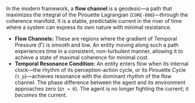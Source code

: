 In the modern framework, a **flow channel** is a geodesic—a path that maximizes the integral of the Pirouette Lagrangian (`CORE-006`)—through the coherence manifold. It is a stable, predictable current in the river of time where a system can express its own nature with minimal resistance.

-   **Flow Channels:** These are regions where the gradient of Temporal Pressure (Γ) is smooth and low. An entity moving along such a path experiences time in a consistent, non-turbulent manner, allowing it to achieve a state of maximal coherence for minimal cost.
-   **Temporal Resonance Condition:** An entity enters flow when its internal clock—the rhythm of its perception-action cycle, or its Pirouette Cycle (`τ_p`)—achieves resonance with the dominant rhythm of the flow channel. The phase difference between the agent and its environment approaches zero (`Δτ ≈ 0`). The agent is no longer fighting the current; it *becomes* the current.